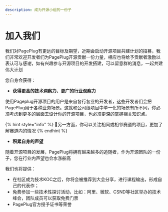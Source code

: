 ```yaml
---
description: 成为开源小组的一份子
---
```


# 加入我们

我们对PagePlug有更远的目标及期望，近期会启动开源项目共建计划的招募，我们非常欢迎开发者们为PagePlug开源贡献一份力量，相应也将给予贡献者激励以表认可与感谢，如有兴趣参与开源项目的开发搭建，可以留意群的消息，一起共建伟大计划



您自身会获得：

* **获得更高的技术洞察力、更广的行业观察力**

使用Pageplug开源项目的用户是来自各行各业的开发者，这些开发者们会把PagePlug用于各种业务场景。这就和公司级项目中单一化的场景有所不同，你必须考虑到更多的层面去设计你的开源项目，也必须更深的掌握相关知识点。

{% hint style="info" %}
🤔另一方面，你可以关注相同或相邻赛道的项目，更加了解赛道内的情况
{% endhint %}



* **积累自身的声望**

随着开源项目的发展，PagePlug将拥有越来越多的追随者，作为开源团队的一份子，您在行业内声望也会水涨船高





我们也将提供：

* 在社区成为技术KOC之后，你将会被推荐到大会分享，进行课程输出，形成自己的代表作；
* 免费参加一些技术性探讨活动，比如：阿里、微软、CSND等社区举办的技术峰会，团队成员可以获取免费门票
* PagePlug官方授予证书等荣誉





